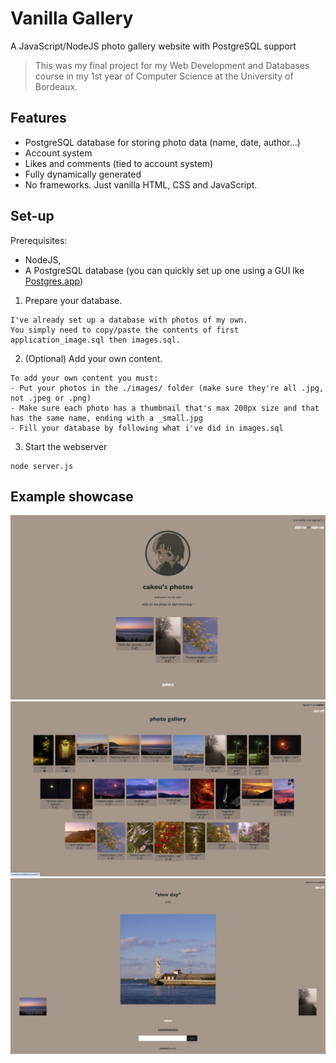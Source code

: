 # Vanilla Gallery
A JavaScript/NodeJS photo gallery website with PostgreSQL support
> This was my final project for my Web Development and Databases course in my 1st year of Computer Science at the University of Bordeaux.

## Features
- PostgreSQL database for storing photo data (name, date, author...)
- Account system
- Likes and comments (tied to account system)
- Fully dynamically generated
- No frameworks. Just vanilla HTML, CSS and JavaScript.

## Set-up
Prerequisites: 
- NodeJS,
- A PostgreSQL database (you can quickly set up one using a GUI lke [Postgres.app](https://postgresapp.com/))

1. Prepare your database.
```
I've already set up a database with photos of my own.
You simply need to copy/paste the contents of first application_image.sql then images.sql.
```
2. (Optional) Add your own content.
```
To add your own content you must:
- Put your photos in the ./images/ folder (make sure they're all .jpg, not .jpeg or .png)
- Make sure each photo has a thumbnail that's max 200px size and that has the same name, ending with a _small.jpg
- Fill your database by following what i've did in images.sql
```
3. Start the webserver
```
node server.js
```

## Example showcase
![Home-page](https://raw.githubusercontent.com/imcakeu/vanillagallery/main/image/screenshot_1.png)
![Photo Gallery](https://raw.githubusercontent.com/imcakeu/vanillagallery/main/image/screenshot_2.png)
![Photo Viewer](https://raw.githubusercontent.com/imcakeu/vanillagallery/main/image/screenshot_3.png)
